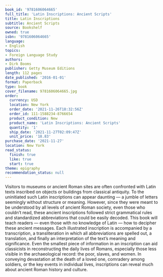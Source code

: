 ```yaml
---
book_id: '9781606064665'
full_title: 'Latin Inscriptions: Ancient Scripts'
title: Latin Inscriptions
subtitle: Ancient Scripts
source: Bookshelf
owned: true
isbn: '9781606064665'
language:
- English
topics:
- Foreign Language Study
authors:
- Dirk Booms
publisher: Getty Museum Editions
length: 112 pages
date_published: '2016-01-01'
format: Paperback
type: book
cover_filename: 9781606064665.jpg
order:
  currency: USD
  location: New York
  order_date: '2021-11-26T18:32:56Z'
  order_id: 111-1588234-8766654
  product_condition: New
  product_name: 'Latin Inscriptions: Ancient Scripts'
  quantity: '1'
  ship_date: '2021-11-27T02:09:47Z'
  unit_price: '18.83'
purchase_date: '2021-11-27'
location: New York
read_status:
  finish: true
  like: true
  start: true
theme: epigraphy
recommendation_status: null
---
```

Visitors to museums or ancient Roman sites are often confronted with Latin texts inscribed on objects or buildings from classical antiquity. To the uninitiated such Latin inscriptions can appear daunting — a jumble of letters seemingly without structure or meaning. However, since they were meant to be understood by all levels of ancient Roman society, even those who couldn’t read, these ancient inscriptions followed strict grammatical rules and standardized abbreviations that could be easily decoded.
This book will teach readers — even those with no knowledge of Latin — how to decipher these ancient messages. Each illustrated inscription is accompanied by a transcription, a transliteration in which all abbreviations are spelled out, a translation, and finally an interpretation of the text’s meaning and significance.
Even the smallest piece of information in an inscription can aid classicists in reconstructing the daily lives of Romans, especially those less visible in the archaeological record: the poor, slaves, and women. In conveying devastation at the death of a loved one, comradery among soldiers, or the key events in individual lives, inscriptions can reveal much about ancient Roman history and culture.
